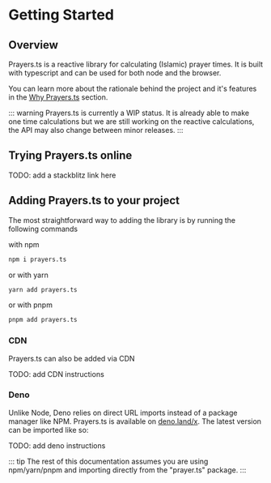 # Getting Started

## Overview

Prayers.ts is a reactive library for calculating (Islamic) prayer times. It is built with typescript and can be used for both node and the browser.

You can learn more about the rationale behind the project and it's features in the [Why Prayers.ts](./introduction.md#why-this-library) section.

::: warning
Prayers.ts is currently a WIP status. It is already able to make one time calculations but we are still working on the reactive calculations, the API may also change between minor releases.
:::

## Trying Prayers.ts online

TODO: add a stackblitz link here

## Adding Prayers.ts to your project

The most straightforward way to adding the library is by running the following commands

with npm

```bash
npm i prayers.ts
```

or with yarn

```bash
yarn add prayers.ts
```

or with pnpm

```bash
pnpm add prayers.ts
```

### CDN

Prayers.ts can also be added via CDN

TODO: add CDN instructions

### Deno

Unlike Node, Deno relies on direct URL imports instead of a package manager like NPM. Prayers.ts is available on [deno.land/x](https://deno.land/x). The latest version can be imported like so:

TODO: add deno instructions

::: tip
The rest of this documentation assumes you are using npm/yarn/pnpm and importing directly from the "prayer.ts" package.
:::
